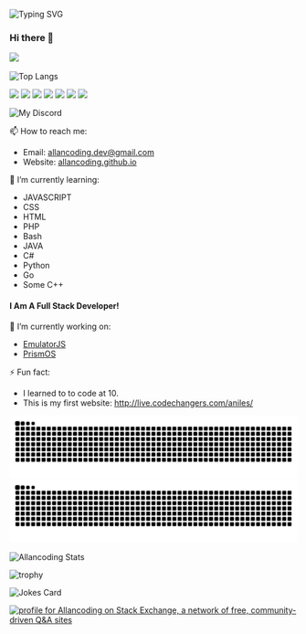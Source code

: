 ![Typing SVG](https://readme-typing-svg.herokuapp.com/?font=Fira+Code&pause=500&color=2ABB12&vCenter=true&width=435&lines=Hi+I+am+Allan;I+like+to+code%3A;EmulatorJS+is+the+best+emulator!;chatGPT+is+super+cool!;I+sometimes+break+things;sometimes+I+wonder+why+I+like+coding;Thanks+for+watching!;_;_)

### Hi there 👋
![](https://github-readme-stats.vercel.app/api?username=allancoding&count_private=true&border_radius=8&theme=tokyonight&include_all_commits=true)

![Top Langs](https://github-readme-stats.vercel.app/api/top-langs/?username=allancoding&langs_count=20&layout=compact&theme=tokyonight)

![](https://komarev.com/ghpvc/?username=allancoding&color=2ABB12)
![](https://img.shields.io/badge/Discord-Allan%20The%20Coder!%238959-red/?logo=discord&color=7289DA)
![](https://img.shields.io/badge/Editor-VS%20Code-blue/?logo=visualstudiocode&logoColor=blue&color=blue)
![](https://img.shields.io/badge/Knows-JavaScript-blue/?logo=javascript&logoColor=warning&color=yellow)
![](https://img.shields.io/badge/Knows-HTML-blue/?logo=html5&logoColor=warning&color=orange)
![](https://img.shields.io/badge/Knows-MarkDown-FFF?logo=markdown)
![](https://img.shields.io/github/sponsors/allancoding?label=Sponsors&logo=githubsponsors&style=flat)


![My Discord](https://discord-readme-badge.vercel.app/api?id=893621402496806975)

📫 How to reach me:
- Email: allancoding.dev@gmail.com
- Website: [allancoding.github.io](https://allancoding.github.io)

🌱 I’m currently learning:
- JAVASCRIPT
- CSS
- HTML
- PHP
- Bash
- JAVA
- C#
- Python
- Go
- Some C++

#### I Am A Full Stack Developer!

🔭 I’m currently working on:
- [EmulatorJS](https://github.com/EmulatorJS/EmulatorJS)
- [PrismOS](https://github.com/PrismNet)

⚡ Fun fact:
- I learned to to code at 10.
- This is my first website: http://live.codechangers.com/aniles/

![github contribution grid snake animation](https://raw.githubusercontent.com/allancoding/allancoding/output/github-contribution-grid-snake-dark.svg#gh-dark-mode-only)![github contribution grid snake animation](https://raw.githubusercontent.com/allancoding/allancoding/output/github-contribution-grid-snake.svg#gh-light-mode-only)

<!--
**allancoding/allancoding** is a ✨ _special_ ✨ repository because its `README.md` (this file) appears on your GitHub profile.

Here are some ideas to get you started:

- 🔭 I’m currently working on ...
- 🌱 I’m currently learning ...
- 👯 I’m looking to collaborate on ...
- 🤔 I’m looking for help with ...
- 💬 Ask me about ...
- 📫 How to reach me: ...
- 😄 Pronouns: ...
- ⚡ Fun fact: ...
-->

![Allancoding Stats](https://streak-stats.demolab.com/?user=allancoding&theme=tokyonight)

![trophy](https://github-profile-trophy.vercel.app/?username=allancoding&theme=tokyonight&no-frame=true&margin-w=15&margin-h=15&column=-1)

![Jokes Card](https://readme-jokes.vercel.app/api?theme=tokyonight)

<a href="https://stackexchange.com/users/18796553"><img src="https://stackexchange.com/users/flair/18796553.png?theme=dark" width="208" height="58" alt="profile for Allancoding on Stack Exchange, a network of free, community-driven Q&amp;A sites" title="profile for Allancoding on Stack Exchange, a network of free, community-driven Q&amp;A sites"></a>
